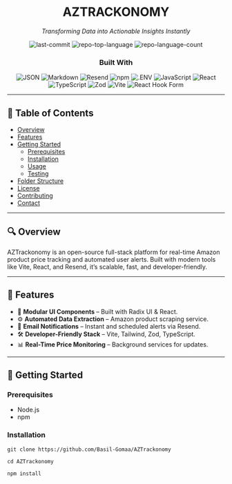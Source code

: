 <div id="top"></div>

<div align="center">

# AZTRACKONOMY  
_Transforming Data into Actionable Insights Instantly_

![last-commit](https://img.shields.io/github/last-commit/Basil-Gomaa/AZTrackonomy?style=flat&logo=git&logoColor=white&color=0080ff)
![repo-top-language](https://img.shields.io/github/languages/top/Basil-Gomaa/AZTrackonomy?style=flat&color=0080ff)
![repo-language-count](https://img.shields.io/github/languages/count/Basil-Gomaa/AZTrackonomy?style=flat&color=0080ff)

### Built With
![JSON](https://img.shields.io/badge/JSON-000000.svg?style=flat&logo=JSON&logoColor=white)
![Markdown](https://img.shields.io/badge/Markdown-000000.svg?style=flat&logo=Markdown&logoColor=white)
![Resend](https://img.shields.io/badge/Resend-000000.svg?style=flat&logo=Resend&logoColor=white)
![npm](https://img.shields.io/badge/npm-CB3837.svg?style=flat&logo=npm&logoColor=white)
![.ENV](https://img.shields.io/badge/.ENV-ECD53F.svg?style=flat&logo=dotenv&logoColor=black)
![JavaScript](https://img.shields.io/badge/JavaScript-F7DF1E.svg?style=flat&logo=JavaScript&logoColor=black)
![React](https://img.shields.io/badge/React-61DAFB.svg?style=flat&logo=React&logoColor=black)
![TypeScript](https://img.shields.io/badge/TypeScript-3178C6.svg?style=flat&logo=TypeScript&logoColor=white)
![Zod](https://img.shields.io/badge/Zod-3E67B1.svg?style=flat&logo=Zod&logoColor=white)
![Vite](https://img.shields.io/badge/Vite-646CFF.svg?style=flat&logo=Vite&logoColor=white)
![React Hook Form](https://img.shields.io/badge/React%20Hook%20Form-EC5990.svg?style=flat&logo=React-Hook-Form&logoColor=white)

</div>

---

## 📑 Table of Contents
- [Overview](#overview)
- [Features](#features)
- [Getting Started](#getting-started)
  - [Prerequisites](#prerequisites)
  - [Installation](#installation)
  - [Usage](#usage)
  - [Testing](#testing)
- [Folder Structure](#folder-structure)
- [License](#license)
- [Contributing](#contributing)
- [Contact](#contact)

---

## 🔍 Overview

AZTrackonomy is an open-source full-stack platform for real-time Amazon product price tracking and automated user alerts. Built with modern tools like Vite, React, and Resend, it’s scalable, fast, and developer-friendly.

---

## 🚀 Features

- 🧩 **Modular UI Components** – Built with Radix UI & React.
- ⚙️ **Automated Data Extraction** – Amazon product scraping service.
- 💌 **Email Notifications** – Instant and scheduled alerts via Resend.
- 🛠️ **Developer-Friendly Stack** – Vite, Tailwind, Zod, TypeScript.
- 📊 **Real-Time Price Monitoring** – Background services for updates.

---

## 🧰 Getting Started

### Prerequisites

- Node.js
- npm

### Installation

```
git clone https://github.com/Basil-Gomaa/AZTrackonomy
```

```
cd AZTrackonomy
```

```
npm install
```
